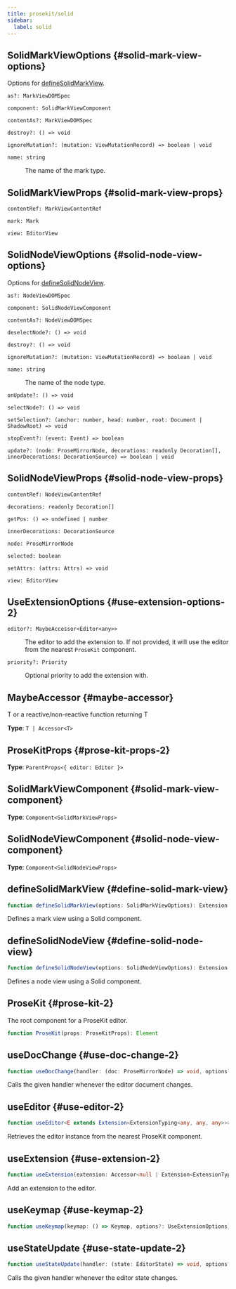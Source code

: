 ```yaml
---
title: prosekit/solid
sidebar:
  label: solid
---
```



## SolidMarkViewOptions {#solid-mark-view-options}

Options for [defineSolidMarkView](solid.md#define-solid-mark-view).

<dl>

<dt>

`as?: MarkViewDOMSpec`

</dt>

<dd>

</dd>

<dt>

`component: SolidMarkViewComponent`

</dt>

<dd>

</dd>

<dt>

`contentAs?: MarkViewDOMSpec`

</dt>

<dd>

</dd>

<dt>

`destroy?: () => void`

</dt>

<dd>

</dd>

<dt>

`ignoreMutation?: (mutation: ViewMutationRecord) => boolean | void`

</dt>

<dd>

</dd>

<dt>

`name: string`

</dt>

<dd>

The name of the mark type.

</dd>

</dl>

## SolidMarkViewProps {#solid-mark-view-props}

<dl>

<dt>

`contentRef: MarkViewContentRef`

</dt>

<dd>

</dd>

<dt>

`mark: Mark`

</dt>

<dd>

</dd>

<dt>

`view: EditorView`

</dt>

<dd>

</dd>

</dl>

## SolidNodeViewOptions {#solid-node-view-options}

Options for [defineSolidNodeView](solid.md#define-solid-node-view).

<dl>

<dt>

`as?: NodeViewDOMSpec`

</dt>

<dd>

</dd>

<dt>

`component: SolidNodeViewComponent`

</dt>

<dd>

</dd>

<dt>

`contentAs?: NodeViewDOMSpec`

</dt>

<dd>

</dd>

<dt>

`deselectNode?: () => void`

</dt>

<dd>

</dd>

<dt>

`destroy?: () => void`

</dt>

<dd>

</dd>

<dt>

`ignoreMutation?: (mutation: ViewMutationRecord) => boolean | void`

</dt>

<dd>

</dd>

<dt>

`name: string`

</dt>

<dd>

The name of the node type.

</dd>

<dt>

`onUpdate?: () => void`

</dt>

<dd>

</dd>

<dt>

`selectNode?: () => void`

</dt>

<dd>

</dd>

<dt>

`setSelection?: (anchor: number, head: number, root: Document | ShadowRoot) => void`

</dt>

<dd>

</dd>

<dt>

`stopEvent?: (event: Event) => boolean`

</dt>

<dd>

</dd>

<dt>

`update?: (node: ProseMirrorNode, decorations: readonly Decoration[], innerDecorations: DecorationSource) => boolean | void`

</dt>

<dd>

</dd>

</dl>

## SolidNodeViewProps {#solid-node-view-props}

<dl>

<dt>

`contentRef: NodeViewContentRef`

</dt>

<dd>

</dd>

<dt>

`decorations: readonly Decoration[]`

</dt>

<dd>

</dd>

<dt>

`getPos: () => undefined | number`

</dt>

<dd>

</dd>

<dt>

`innerDecorations: DecorationSource`

</dt>

<dd>

</dd>

<dt>

`node: ProseMirrorNode`

</dt>

<dd>

</dd>

<dt>

`selected: boolean`

</dt>

<dd>

</dd>

<dt>

`setAttrs: (attrs: Attrs) => void`

</dt>

<dd>

</dd>

<dt>

`view: EditorView`

</dt>

<dd>

</dd>

</dl>

## UseExtensionOptions {#use-extension-options-2}

<dl>

<dt>

`editor?: MaybeAccessor<Editor<any>>`

</dt>

<dd>

The editor to add the extension to. If not provided, it will use the
editor from the nearest `ProseKit` component.

</dd>

<dt>

`priority?: Priority`

</dt>

<dd>

Optional priority to add the extension with.

</dd>

</dl>

## MaybeAccessor {#maybe-accessor}

T or a reactive/non-reactive function returning T

**Type**: `T | Accessor<T>`

## ProseKitProps {#prose-kit-props-2}

**Type**: `ParentProps<{ editor: Editor }>`

## SolidMarkViewComponent {#solid-mark-view-component}

**Type**: `Component<SolidMarkViewProps>`

## SolidNodeViewComponent {#solid-node-view-component}

**Type**: `Component<SolidNodeViewProps>`

## defineSolidMarkView {#define-solid-mark-view}

```ts
function defineSolidMarkView(options: SolidMarkViewOptions): Extension
```

Defines a mark view using a Solid component.

## defineSolidNodeView {#define-solid-node-view}

```ts
function defineSolidNodeView(options: SolidNodeViewOptions): Extension
```

Defines a node view using a Solid component.

## ProseKit {#prose-kit-2}

The root component for a ProseKit editor.

```ts
function ProseKit(props: ProseKitProps): Element
```

## useDocChange {#use-doc-change-2}

```ts
function useDocChange(handler: (doc: ProseMirrorNode) => void, options?: UseExtensionOptions): void
```

Calls the given handler whenever the editor document changes.

## useEditor {#use-editor-2}

```ts
function useEditor<E extends Extension<ExtensionTyping<any, any, any>>>(options?: { update?: boolean }): () => Editor<E>
```

Retrieves the editor instance from the nearest ProseKit component.

## useExtension {#use-extension-2}

```ts
function useExtension(extension: Accessor<null | Extension<ExtensionTyping<any, any, any>>>, options?: UseExtensionOptions): void
```

Add an extension to the editor.

## useKeymap {#use-keymap-2}

```ts
function useKeymap(keymap: () => Keymap, options?: UseExtensionOptions): void
```

## useStateUpdate {#use-state-update-2}

```ts
function useStateUpdate(handler: (state: EditorState) => void, options?: UseExtensionOptions): void
```

Calls the given handler whenever the editor state changes.
